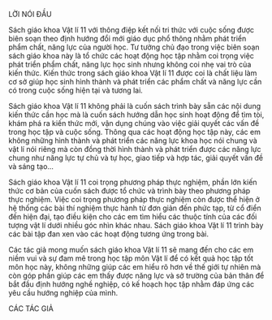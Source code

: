 LỜI NÓI ĐẦU

Sách giáo khoa Vật lí 11 với thông điệp kết nối tri thức với cuộc sống được biên soạn theo định hướng đổi mới giáo dục phổ thông nhằm phát triển phẩm chất, năng lực của người học. Tư tưởng chủ đạo trong việc biên soạn sách giáo khoa này là tổ chức các hoạt động học tập nhằm coi trọng việc phát triển phẩm chất, năng lực học sinh nhưng không coi nhẹ vai trò của kiến thức. Kiến thức trong sách giáo khoa Vật lí 11 được coi là chất liệu làm cơ sở giúp học sinh hình thành và phát triển các phẩm chất và năng lực cần có trong cuộc sống hiện tại và tương lai.

Sách giáo khoa Vật lí 11 không phải là cuốn sách trình bày sẵn các nội dung kiến thức cần học mà là cuốn sách hướng dẫn học sinh hoạt động để tìm tòi, khám phá ra kiến thức mới, vận dụng chúng vào việc giải quyết các vấn đề trong học tập và cuộc sống. Thông qua các hoạt động học tập này, các em không những hình thành và phát triển các năng lực khoa học nói chung và vật lí nói riêng mà còn đồng thời hình thành và phát triển được các năng lực chung như năng lực tự chủ và tự học, giao tiếp và hợp tác, giải quyết vấn đề và sáng tạo...

Sách giáo khoa Vật lí 11 coi trọng phương pháp thực nghiệm, phần lớn kiến thức cơ bản của cuốn sách được tổ chức và trình bày theo phương pháp thực nghiệm. Việc coi trọng phương pháp thực nghiệm còn được thể hiện ở hệ thống các bài thí nghiệm thực hành từ đơn giản đến phức tạp, từ cổ điển đến hiện đại, tạo điều kiện cho các em tìm hiểu các thuộc tính của các đối tượng vật lí dưới nhiều góc nhìn khác nhau. Sách giáo khoa Vật lí 11 trình bày các bài tập đan xen vào các hoạt động tương ứng trong bài.

Các tác giả mong muốn sách giáo khoa Vật lí 11 sẽ mang đến cho các em niềm vui và sự đam mê trong học tập môn Vật lí để có kết quả học tập tốt môn học này, không những giúp các em hiểu rõ hơn về thế giới tự nhiên mà còn góp phần giúp các em thấy được năng lực và sở trường của bản thân để bắt đầu định hướng nghề nghiệp, có kế hoạch học tập nhằm đáp ứng các yêu cầu hướng nghiệp của mình.

CÁC TÁC GIẢ